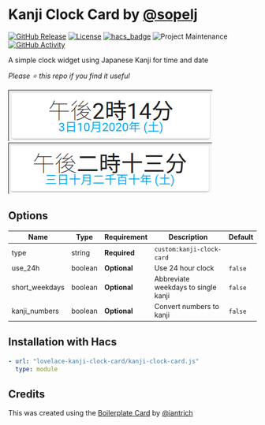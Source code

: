 # Kanji Clock Card by [@sopelj](https://www.github.com/sopelj)

[![GitHub Release][releases-shield]][releases]
[![License][license-shield]](LICENSE.md)
[![hacs_badge](https://img.shields.io/badge/HACS-Default-orange.svg?style=for-the-badge)](https://github.com/custom-components/hacs)
![Project Maintenance][maintenance-shield]
[![GitHub Activity][commits-shield]][commits]

A simple clock widget using Japanese Kanji for time and date

*Please ⭐️ this repo if you find it useful*

![12h](./images/12h.png)
![12h Kanji](./images/12h-kanji.png)

## Options

| Name              | Type    | Requirement  | Description                                 | Default       |
| ----------------- | ------- | ------------ | ------------------------------------------- | ------------- |
| type              | string  | **Required** | `custom:kanji-clock-card`                   |               |  
| use_24h           | boolean | **Optional** | Use 24 hour clock                           | `false`       |
| short_weekdays    | boolean | **Optional** | Abbreviate weekdays to single kanji         | `false`       |
| kanji_numbers     | boolean | **Optional** | Convert numbers to kanji                    | `false`       |

## Installation with Hacs

```yaml
- url: "lovelace-kanji-clock-card/kanji-clock-card.js"
  type: module
```

## Credits

This was created using the [Boilerplate Card](https://github.com/custom-cards/boilerplate-card) by [@iantrich](https://www.github.com/iantrich)

[commits-shield]: https://img.shields.io/github/commit-activity/y/sopelj/lovelace-kanji-clock-card.svg?style=for-the-badge
[commits]: https://github.com/sopelj/lovelace-kanji-clock-card/commits/master
[forum]: https://community.home-assistant.io/c/projects/frontend
[license-shield]: https://img.shields.io/github/license/sopelj/lovelace-kanji-clock-card.svg?style=for-the-badge
[maintenance-shield]: https://img.shields.io/maintenance/yes/2020.svg?style=for-the-badge
[releases-shield]: https://img.shields.io/github/release/sopelj/lovelace-kanji-clock-card.svg?style=for-the-badge
[releases]: https://github.com/sopelj/lovelace-kanji-clock-card/releases

